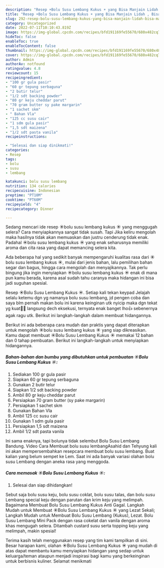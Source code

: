 ```yaml
---
description: "Resep ☀️Bolu Susu Lembang Kukus ☀️ yang Bisa Manjain Lidah , Bisa Manjain Lidah"
title: "Resep ☀️Bolu Susu Lembang Kukus ☀️ yang Bisa Manjain Lidah , Bisa Manjain Lidah"
slug: 292-resep-bolu-susu-lembang-kukus-yang-bisa-manjain-lidah-bisa-manjain-lidah
category: Uncategorized
date: 2022-07-11T10:10:43.819Z
image: https://img-global.cpcdn.com/recipes/bfd191169fe55670/680x482cq70/bolu-susu-lembang-kukus-foto-resep-utama.jpg
hideToc: false
enableToc: true
enableTocContent: false
thumbnail: https://img-global.cpcdn.com/recipes/bfd191169fe55670/680x482cq70/bolu-susu-lembang-kukus-foto-resep-utama.jpg
cover: https://img-global.cpcdn.com/recipes/bfd191169fe55670/680x482cq70/bolu-susu-lembang-kukus-foto-resep-utama.jpg
author: Admin
authorAv: notfound
ratingvalue: 4.8
reviewcount: 15
recipeingredient:
- "100 gr gula pasir"
- "60 gr tepung serbaguna"
- "2 butir telur"
- "1/2 sdt backing powder"
- "80 gr keju cheddar parut"
- "70 gram butter sy pake margarin"
- "1 sachet skm"
- " Bahan Vla"
- "125 cc susu cair"
- "1 sdm gula pasir"
- "1,5 sdt maizena"
- "1/2 sdt pasta vanila"
recipeinstructions:

- "Selesai dan siap dinikmati!"
categories:
- Resep
tags:
- bolu
- susu
- lembang

katakunci: bolu susu lembang 
nutrition: 134 calories
recipecuisine: Indonesian
preptime: "PT10M"
cooktime: "PT60M"
recipeyield: "4"
recipecategory: Dinner

---
```



Sedang mencari ide resep ☀️bolu susu lembang kukus ☀️ yang menggugah selera? Cara menyiapkannya sangat tidak susah. Tapi Jika keliru mengolah maka hasilnya tidak akan memuaskan dan justru cenderung tidak enak. Padahal ☀️bolu susu lembang kukus ☀️ yang enak seharusnya memiliki aroma dan cita rasa yang dapat memancing selera kita.


Ada beberapa hal yang sedikit banyak mempengaruhi kualitas rasa dari ☀️bolu susu lembang kukus ☀️, mulai dari jenis bahan, lalu pemilihan bahan segar dan bagus, hingga cara mengolah dan menyajikannya. Tak perlu bingung jika ingin menyiapkan ☀️bolu susu lembang kukus ☀️ enak di mana pun kamu berada, karena asal sudah tahu caranya maka hidangan ini bisa jadi suguhan spesial.

Resep ☀️Bolu Susu Lembang Kukus ☀️. Setiap kali tekan keypad Jelajah selalu ketemu dgn yg namanya bolu susu lembang, jd pengen coba dan saya blm pernah makan bolu ini karena keinginan utk nyicip maka dgn tekat yg kuat💪😍 langsung dech eksekusi, ternyata enak banget lho👍 sebenernya agak ragu utk. Berikut ini langkah-langkah dalam membuat hidangannya.


Berikut ini ada beberapa cara mudah dan praktis yang dapat diterapkan untuk mengolah ☀️bolu susu lembang kukus ☀️ yang siap dikreasikan. Kamu dapat membuat ☀️Bolu Susu Lembang Kukus ☀️ memakai 12 bahan dan 0 tahap pembuatan. Berikut ini langkah-langkah untuk menyiapkan hidangannya.

<!--inarticleads1-->

##### Bahan-bahan dan bumbu yang dibutuhkan untuk pembuatan ☀️Bolu Susu Lembang Kukus ☀️:

1. Sediakan 100 gr gula pasir
1. Siapkan 60 gr tepung serbaguna
1. Gunakan 2 butir telur
1. Siapkan 1/2 sdt backing powder
1. Ambil 80 gr keju cheddar parut
1. Persiapkan 70 gram butter (sy pake margarin)
1. Persiapkan 1 sachet skm
1. Gunakan  Bahan Vla
1. Ambil 125 cc susu cair
1. Gunakan 1 sdm gula pasir
1. Persiapkan 1,5 sdt maizena
1. Ambil 1/2 sdt pasta vanila


Ini sama enaknya, tapi bolunya tidak selembut Bolu Susu Lembang Bandung. Video Cara Membuat bolu susu lembangAsahid dan Tehyung kali ini akan mempersembahkan resepcara membuat bolu susu lembang. Buat kalian yang belum sempet ke Lem. Saat ini ada banyak variasi olahan bolu susu Lembang dengan aneka rasa yang menggoda. 

<!--inarticleads2-->

##### Cara memasak ☀️Bolu Susu Lembang Kukus ☀️:


1. Selesai dan siap dihidangkan!

Sebut saja bolu susu keju, bolu susu coklat, bolu susu talas, dan bolu susu Lembang special keju dengan parutan dan krim keju yang melimpah. Bagaimana Membuat Bolu Susu Lembang Kukus Anti Gagal. Langkah Mudah untuk Membuat ☀️Bolu Susu Lembang Kukus ☀️ yang Lezat Sekali; Langkah Mudah untuk Membuat Bolu Susu Lembang (Kukus), Lezat. Bolu Susu Lembang Mini Pack dengan rasa cokelat dan vanila dengan aroma khas mengugah selera. Ditambah custard susu serta topping keju yang melimpah, makin spesial! 

Terima kasih telah menggunakan resep yang tim kami tampilkan di sini. Besar harapan kami, olahan ☀️Bolu Susu Lembang Kukus ☀️ yang mudah di atas dapat membantu kamu menyiapkan hidangan yang sedap untuk keluarga/teman ataupun menjadi inspirasi bagi kamu yang berkeinginan untuk berbisnis kuliner. Selamat menikmati
